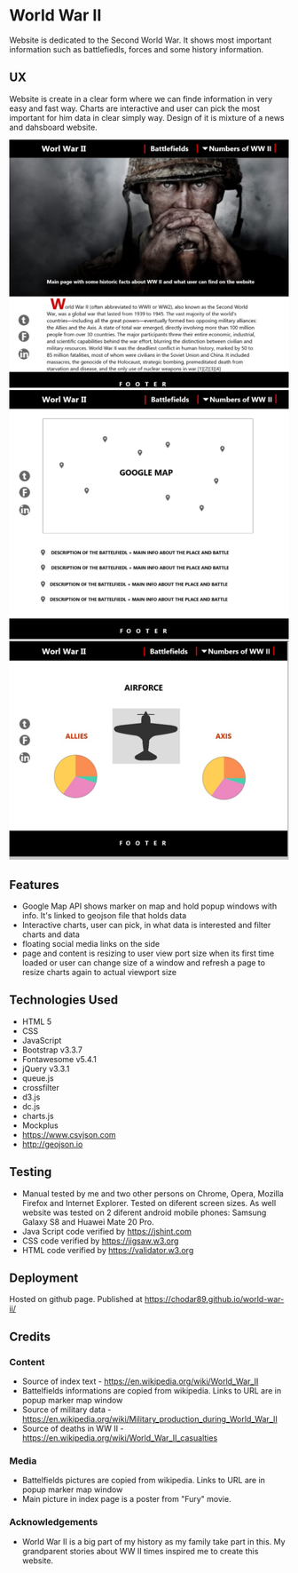 # World War II

Website is dedicated to the Second World War. 
It shows most important information such as battlefiedls, forces and some history information.

## UX

Website is create in a clear form where we can finde information in very easy and fast way. 
Charts are interactive and user can pick the most important for him data in clear simply way.
Design of it is mixture of a news and dahsboard website.

![Mockup](assets/img/mockup/index.jpg)
![Mockup](assets/img/mockup/map.jpg)
![Mockup](assets/img/mockup/charts.jpg)

## Features

- Google Map API shows marker on map and hold popup windows with info. It's linked to geojson file that holds data
- Interactive charts, user can pick, in what data is interested and filter charts and data
- floating social media links on the side
- page and content is resizing to user view port size when its first time loaded or user can change 
 size of a window and refresh a page to resize charts again to actual viewport size

## Technologies Used


- HTML 5
- CSS
- JavaScript
- Bootstrap v3.3.7
- Fontawesome v5.4.1
- jQuery v3.3.1
- queue.js
- crossfilter
- d3.js
- dc.js
- charts.js
- Mockplus
- https://www.csvjson.com
- http://geojson.io


## Testing

- Manual tested by me and two other persons on Chrome, Opera, Mozilla Firefox and Internet Explorer. Tested on diferent screen sizes. 
As well website was tested on 2 diferent android mobile phones: Samsung Galaxy S8 and Huawei Mate 20 Pro.
- Java Script code verified by https://jshint.com
- CSS code verified by https://jigsaw.w3.org
- HTML code verified by https://validator.w3.org


## Deployment

Hosted on github page.
Published at https://chodar89.github.io/world-war-ii/

## Credits

### Content

- Source of index text  - https://en.wikipedia.org/wiki/World_War_II
- Battelfields informations are copied from wikipedia. Links to URL are in
  popup marker map window
- Source of military data - https://en.wikipedia.org/wiki/Military_production_during_World_War_II
- Source of deaths in WW II - https://en.wikipedia.org/wiki/World_War_II_casualties

### Media

- Battelfields pictures are copied from wikipedia. Links to URL are in
  popup marker map window
- Main picture in index page is a poster from "Fury" movie.

### Acknowledgements

- World War II is a big part of my history as my family take part in this. My grandparent stories about WW II times inspired me to create this website.
